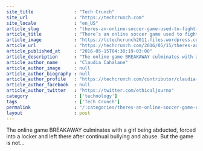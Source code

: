 ```yaml
---
site_title               : "Tech Crunch"
site_url                 : "https://techcrunch.com"
site_locale              : "en_US"
article_slug             : "theres-an-online-soccer-game-used-to-fight-gender-based-violence"
article_title            : "There’s an online soccer game used to fight gender based violence"
article_image            : "https://tctechcrunch2011.files.wordpress.com/2016/05/screen-shot-2016-05-15-at-3-23-42-pm.png?w=764&h=400&crop=1"
article_url              : "https://techcrunch.com/2016/05/15/theres-an-online-soccer-game-used-to-fight-gender-based-violence/"
article_published_at     : "2016-05-15T04:30:19-03:00"
article_description      : "The online game BREAKAWAY culminates with a girl being abducted, forced into a locker and left there after continual bullying and abuse. But the game is not..."
article_author_name      : "Claudia Cahalane"
article_author_image     : null
article_author_biography : null
article_author_profile   : "https://techcrunch.com/contributor/claudia-cahalane/"
article_author_facebook  : null
article_author_twitter   : "https://twitter.com/ethicaljourno"
category                 : ['technology']
tags                     : ['Tech Crunch']
permalink                : "/:categories/theres-an-online-soccer-game-used-to-fight-gender-based-violence/"
layout                   : post
---
```


The online game BREAKAWAY culminates with a girl being abducted, forced into a locker and left there after continual bullying and abuse. But the game is not...
